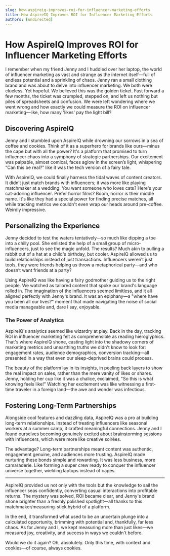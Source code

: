 ```yaml
---
slug: how-aspireiq-improves-roi-for-influencer-marketing-efforts
title: How AspireIQ Improves ROI for Influencer Marketing Efforts
authors: [undirected]
---
```



# How AspireIQ Improves ROI for Influencer Marketing Efforts

I remember when my friend Jenny and I huddled over her laptop, the world of influencer marketing as vast and strange as the internet itself—full of endless potential and a sprinkling of chaos. Jenny ran a small clothing brand and was about to delve into influencer marketing. We both were clueless. Yet hopeful. We believed this was the golden ticket. Fast forward a few months, the ticket was crumpled, stepped on, and left us nothing but piles of spreadsheets and confusion. We were left wondering where we went wrong and how exactly we could measure the ROI on influencer marketing—like, how many 'likes' pay the light bill? 

## Discovering AspireIQ

Jenny and I stumbled upon AspireIQ while drowning our sorrows in a sea of coffee and cookies. Think of it as a superhero for brands like ours—minus the cape but with all the power? It's a platform that promised to turn influencer chaos into a symphony of strategic partnerships. Our excitement was palpable, almost comical, faces aglow in the screen’s light, whispering “Can this be real?” like it was the tech version of a fairy tale.

With AspireIQ, we could finally harness the tidal waves of content creators. It didn’t just match brands with influencers; it was more like playing matchmaker at a wedding. You want someone who loves cats? Here's your cat-adoring influencer. Prefer horror films? Boom, horror is their middle name. It's like they had a special power for finding precise matches, all while tracking metrics we couldn't even wrap our heads around pre-coffee. Weirdly impressive.

## Personalizing the Experience

Jenny decided to test the waters tentatively—so much like dipping a toe into a chilly pool. She enlisted the help of a small group of micro-influencers, just to see the magic unfold. The results? Much akin to pulling a rabbit out of a hat at a child's birthday, but cooler. AspireIQ allowed us to build relationships instead of just transactions. Influencers weren’t just tools, they were friends helping us throw a metaphorical party—and who doesn’t want friends at a party?

Using AspireIQ was like having a fairy godmother guiding us to the right people. We watched as tailored content that spoke our brand's language rolled in. The imagination of the influencers seemed limitless, and it all aligned perfectly with Jenny's brand. It was an epiphany—a "where have you been all our lives?" moment that made navigating the noise of social media manageable and, dare I say, enjoyable.

### The Power of Analytics

AspireIQ's analytics seemed like wizardry at play. Back in the day, tracking ROI in influencer marketing felt as comprehensible as reading hieroglyphics. That's where AspireIQ shone, casting light into the shadowy corners of marketing metrics and unearthing truths we didn't know to look for: engagement rates, audience demographics, conversion tracking—all presented in a way that even our sleep-deprived brains could process.

The beauty of the platform lay in its insights, in peeling back layers to show the real impact on sales, rather than the mere vanity of likes or shares. Jenny, holding her cup like it was a chalice, exclaimed, "So this is what knowing feels like!" Watching her excitement was like witnessing a first-time traveler in a foreign land—the awe and wonder was infectious.

## Fostering Long-Term Partnerships

Alongside cool features and dazzling data, AspireIQ was a pro at building long-term relationships. Instead of treating influencers like seasonal workers at a summer camp, it crafted meaningful connections. Jenny and I found ourselves becoming genuinely excited about brainstorming sessions with influencers, which were more like creative soirées.

The advantage? Long-term partnerships meant content was authentic, engagement genuine, and audiences more trusting. AspireIQ made nurturing these bonds simple and rewarding. It was less business, more camaraderie. Like forming a super crew ready to conquer the influencer universe together, wielding laptops instead of capes.

---

AspireIQ provided us not only with the tools but the knowledge to sail the influencer seas confidently, converting casual interactions into profitable returns. The mystery was solved, ROI became clear, and Jenny's brand shone brighter than a freshly polished spotlight—all thanks to this matchmaker/measuring-stick hybrid of a platform.

In the end, it transformed what used to be an uncertain plunge into a calculated opportunity, brimming with potential and, thankfully, far less chaos. As for Jenny and I, we kept measuring more than just likes—we measured joy, creativity, and success in ways we couldn't before.

Would we do it again? Oh, absolutely. Only this time, with context and cookies—of course, always cookies.